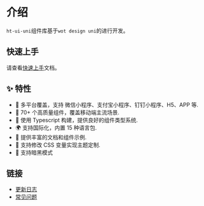 # 介绍

`ht-ui-uni`组件库基于`wot design uni`的进行开发。

## 快速上手

请查看[快速上手](/guide/quick-use.html)文档。

## ✨ 特性

- 🎯 多平台覆盖，支持 微信小程序、支付宝小程序、钉钉小程序、H5、APP 等.
- 🚀 70+ 个高质量组件，覆盖移动端主流场景.
- 💪 使用 Typescript 构建，提供良好的组件类型系统.
- 🌍 支持国际化，内置 15 种语言包.
- 📖 提供丰富的文档和组件示例.
- 🎨 支持修改 CSS 变量实现主题定制.
- 🍭 支持暗黑模式

## 链接

- [更新日志](/guide/changelog)
- [常见问题](/guide/common-problems)

